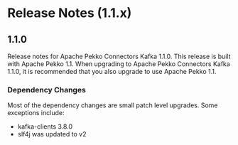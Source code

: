 # Release Notes (1.1.x)

## 1.1.0

Release notes for Apache Pekko Connectors Kafka 1.1.0. This release is built with Apache Pekko 1.1. When upgrading to Apache Pekko Connectors Kafka 1.1.0, it is recommended that you also upgrade to use Apache Pekko 1.1.

### Dependency Changes

Most of the dependency changes are small patch level upgrades. Some exceptions include:

* kafka-clients 3.8.0
* slf4j was updated to v2
